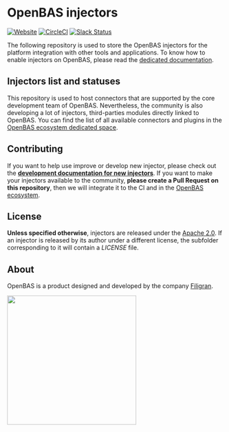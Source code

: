 # OpenBAS injectors

[![Website](https://img.shields.io/badge/website-openbas.io-blue.svg)](https://openbas.io)
[![CircleCI](https://circleci.com/gh/OpenBAS-Platform/injectors-python.svg?style=shield)](https://circleci.com/gh/OpenBAS-Platform/injectors-python/tree/main)
[![Slack Status](https://img.shields.io/badge/slack-3K%2B%20members-4A154B)](https://community.filigran.io)

The following repository is used to store the OpenBAS injectors for the platform integration with other tools and applications. To know how to enable injectors on OpenBAS, please read the [dedicated documentation](https://docs.openbas.io/latest/deployment/injectors).

## Injectors list and statuses

This repository is used to host connectors that are supported by the core development team of OpenBAS. Nevertheless, the community is also developing a lot of injectors, third-parties modules directly linked to OpenBAS. You can find the list of all available connectors and plugins in the [OpenBAS ecosystem dedicated space](https://filigran.notion.site/OpenBAS-Ecosystem-30d8eb73d7d04611843e758ddef8941b).

## Contributing

If you want to help use improve or develop new injector, please check out the **[development documentation for new injectors](https://docs.openbas.io/latest/development/injectors)**. If you want to make your injectors available to the community, **please create a Pull Request on this repository**, then we will integrate it to the CI and in the [OpenBAS ecosystem](https://filigran.notion.site/OpenBAS-Ecosystem-30d8eb73d7d04611843e758ddef8941b).

## License

**Unless specified otherwise**, injectors are released under the [Apache 2.0](https://github.com/OpenBAS-Platform/injectors-python/blob/master/LICENSE). If an injector is released by its author under a different license, the subfolder corresponding to it will contain a *LICENSE* file.

## About

OpenBAS is a product designed and developed by the company [Filigran](https://filigran.io).

<a href="https://filigran.io" alt="Filigran"><img src="https://github.com/OpenBAS-Platform/openbas/raw/master/.github/img/logo_filigran.png" width="300" /></a>